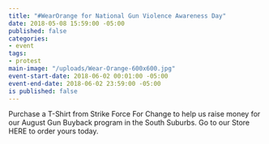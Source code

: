 ```yaml
---
title: "#WearOrange for National Gun Violence Awareness Day"
date: 2018-05-08 15:59:00 -05:00
published: false
categories:
- event
tags:
- protest
main-image: "/uploads/Wear-Orange-600x600.jpg"
event-start-date: 2018-06-02 00:01:00 -05:00
event-end-date: 2018-06-02 23:59:00 -05:00
is published: false
---
```


Purchase a T-Shirt from Strike Force For Change to help us raise money for our August Gun Buyback program in the South Suburbs. Go to our Store HERE to order yours today. 